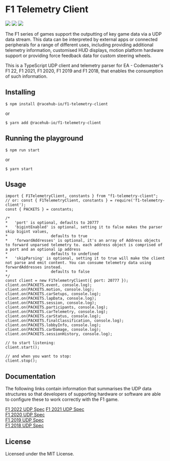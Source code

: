 # F1 Telemetry Client

<img src="https://img.shields.io/npm/v/@racehub-io/f1-telemetry-client.svg"> <img  src="https://img.shields.io/github/license/racehub-io/f1-telemetry-client.svg"> <a  href="https://snyk.io/test/github/racehub-io/f1-telemetry-client?targetFile=package.json"><a  href="https://github.com/google/gts"><img  src='https://img.shields.io/badge/code%20style-google-blueviolet.svg'></a>

The F1 series of games support the outputting of key game data via a UDP data stream. This data can be interpreted by external apps or connected peripherals for a range of different uses, including providing additional telemetry information, customised HUD displays, motion platform hardware support or providing force feedback data for custom steering wheels.

This is a TypeScript UDP client and telemetry parser for EA - Codemaster's F1 22, F1 2021, F1 2020, F1 2019 and F1 2018, that enables the consumption of such information.

## Installing

```
$ npm install @racehub-io/f1-telemetry-client
```

or

```
$ yarn add @racehub-io/f1-telemetry-client
```

## Running the playground

```
$ npm run start
```

or

```
$ yarn start
```

## Usage

```
import { F1TelemetryClient, constants } from "f1-telemetry-client";
// or: const { F1TelemetryClient, constants } = require('f1-telemetry-client');
const { PACKETS } = constants;

/*
*   'port' is optional, defaults to 20777
*   'bigintEnabled' is optional, setting it to false makes the parser skip bigint values,
*                   defaults to true
*   'forwardAddresses' is optional, it's an array of Address objects to forward unparsed telemetry to. each address object is comprised of a port and an optional ip address
*                   defaults to undefined
*   'skipParsing' is optional, setting it to true will make the client not parse and emit content. You can consume telemetry data using forwardAddresses instead.
*                   defaults to false
*/
const client = new F1TelemetryClient({ port: 20777 });
client.on(PACKETS.event, console.log);
client.on(PACKETS.motion, console.log);
client.on(PACKETS.carSetups, console.log);
client.on(PACKETS.lapData, console.log);
client.on(PACKETS.session, console.log);
client.on(PACKETS.participants, console.log);
client.on(PACKETS.carTelemetry, console.log);
client.on(PACKETS.carStatus, console.log);
client.on(PACKETS.finalClassification, console.log);
client.on(PACKETS.lobbyInfo, console.log);
client.on(PACKETS.carDamage, console.log);
client.on(PACKETS.sessionHistory, console.log);

// to start listening:
client.start();

// and when you want to stop:
client.stop();
```

## Documentation

The following links contain information that summarises the UDP data structures so that developers of supporting hardware or software are able to configure these to work correctly with the F1 game.

[F1 2022 UDP Spec](https://answers.ea.com/t5/General-Discussion/F1-22-UDP-Specification/td-p/11551274)
[F1 2021 UDP Spec](https://forums.codemasters.com/topic/80231-f1-2021-udp-specification/)  
[F1 2020 UDP Spec](https://forums.codemasters.com/topic/50942-f1-2020-udp-specification/)  
[F1 2019 UDP Spec](https://forums.codemasters.com/topic/44592-f1-2019-udp-specification/)  
[F1 2018 UDP Spec](https://forums.codemasters.com/discussion/136948/f1-2018-udp-specification)

## License

Licensed under the MIT License.
